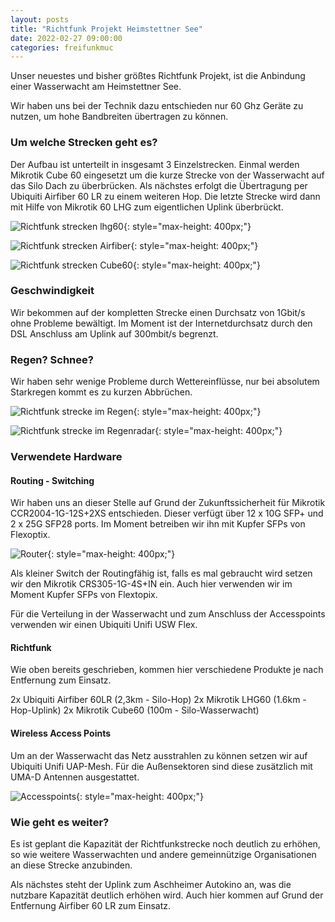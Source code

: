 ```yaml
---
layout: posts
title: "Richtfunk Projekt Heimstettner See"
date: 2022-02-27 09:00:00
categories: freifunkmuc
---
```


Unser neuestes und bisher größtes Richtfunk Projekt, ist die Anbindung einer Wasserwacht am Heimstettner See.

Wir haben uns bei der Technik dazu entschieden nur 60 Ghz Geräte zu nutzen, um hohe Bandbreiten übertragen zu können.

### Um welche Strecken geht es?

Der Aufbau ist unterteilt in insgesamt 3 Einzelstrecken. Einmal werden Mikrotik Cube 60 eingesetzt um die kurze Strecke von der Wasserwacht auf das Silo Dach zu überbrücken. Als nächstes erfolgt die Übertragung per Ubiquiti Airfiber 60 LR zu einem weiteren Hop. Die letzte Strecke wird dann mit Hilfe von Mikrotik 60 LHG zum eigentlichen Uplink überbrückt.

![Richtfunk strecken lhg60](/assets/posts/2022-02-27-lhg60.jpg){: style="max-height: 400px;"}

![Richtfunk strecken Airfiber](/assets/posts/2022-02-27-see-airfiber.jpg){: style="max-height: 400px;"}

![Richtfunk strecken Cube60](/assets/posts/2022-02-27-see-cube60.jpg){: style="max-height: 400px;"}

### Geschwindigkeit

Wir bekommen auf der kompletten Strecke einen Durchsatz von 1Gbit/s ohne Probleme bewältigt. Im Moment ist der Internetdurchsatz durch den DSL Anschluss am Uplink auf 300mbit/s begrenzt.

### Regen? Schnee?

Wir haben sehr wenige Probleme durch Wettereinflüsse, nur bei absolutem Starkregen kommt es zu kurzen Abbrüchen.

![Richtfunk strecke im Regen](/assets/posts/2022-02-27-see-regen-rifu.jpg){: style="max-height: 400px;"}

![Richtfunk strecke im Regenradar](/assets/posts/2022-02-27-see-regen.jpg){: style="max-height: 400px;"}

### Verwendete Hardware

#### Routing - Switching

Wir haben uns an dieser Stelle auf Grund der Zukunftssicherheit für Mikrotik CCR2004-1G-12S+2XS entschieden. Dieser verfügt über 12 x 10G SFP+ und 2 x 25G SFP28 ports. Im Moment betreiben wir ihn mit Kupfer SFPs von Flexoptix.

![Router](/assets/posts/2022-02-27-see-router.jpeg){: style="max-height: 400px;"}

Als kleiner Switch der Routingfähig ist, falls es mal gebraucht wird setzen wir den Mikrotik CRS305-1G-4S+IN ein. Auch hier verwenden wir im Moment Kupfer SFPs von Flextopix.

Für die Verteilung in der Wasserwacht und zum Anschluss der Accesspoints verwenden wir einen Ubiquiti Unifi USW Flex.

#### Richtfunk

Wie oben bereits geschrieben, kommen hier verschiedene Produkte je nach Entfernung zum Einsatz.

2x Ubiquiti Airfiber 60LR (2,3km - Silo-Hop)
2x Mikrotik LHG60 (1.6km - Hop-Uplink)
2x Mikrotik Cube60 (100m - Silo-Wasserwacht)

#### Wireless Access Points

Um an der Wasserwacht das Netz ausstrahlen zu können setzen wir auf Ubiquiti Unifi UAP-Mesh. Für die Außensektoren sind diese zusätzlich mit UMA-D Antennen ausgestattet.

![Accesspoints](/assets/posts/2022-02-27-see-unifi-ap.jpg){: style="max-height: 400px;"}

### Wie geht es weiter?

Es ist geplant die Kapazität der Richtfunkstrecke noch deutlich zu erhöhen, so wie weitere Wasserwachten und andere gemeinnützige Organisationen an diese Strecke anzubinden.

Als nächstes steht der Uplink zum Aschheimer Autokino an, was die nutzbare Kapazität deutlich erhöhen wird. Auch hier kommen auf Grund der Entfernung Airfiber 60 LR zum Einsatz.
